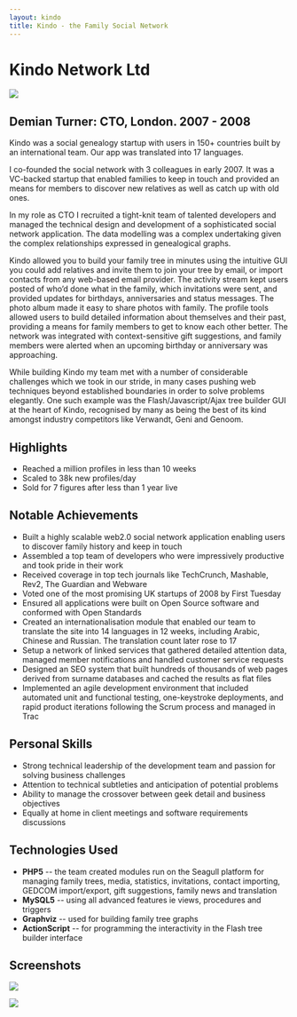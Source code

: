 ```yaml
---
layout: kindo
title: Kindo - the Family Social Network
---
```


# Kindo Network Ltd

[![][image-1]][1]

## Demian Turner: CTO, London. 2007 - 2008

Kindo was a social genealogy startup with users in 150+ countries built by an international team.  Our app was translated into 17 languages.
 
I co-founded the social network with 3 colleagues in early 2007. It was a VC-backed startup that enabled families to keep in touch and provided an means for members to discover new relatives as well as catch up with old ones.
 
In my role as CTO I recruited a tight-knit team of talented developers and managed the technical design and development of a sophisticated social network application. The data modelling was a complex undertaking given the complex relationships expressed in genealogical graphs.
 
Kindo allowed you to build your family tree in minutes using the intuitive GUI you could add relatives and invite them to join your tree by email, or import contacts from any web-based email provider. The activity stream kept users posted of who’d done what in the family, which invitations were sent, and provided updates for birthdays, anniversaries and status messages. The photo album made it easy to share photos with family. The profile tools allowed users to build detailed information about themselves and their past, providing a means for family members to get to know each other better. The network was integrated with context-sensitive gift suggestions, and family members were alerted when an upcoming birthday or anniversary was approaching.
 
While building Kindo my team met with a number of considerable challenges which we took in our stride, in many cases pushing web techniques beyond established boundaries in order to solve problems elegantly. One such example was the Flash/Javascript/Ajax tree builder GUI at the heart of Kindo, recognised by many as being the best of its kind amongst industry competitors like Verwandt, Geni and Genoom.

## Highlights

- Reached a million profiles in less than 10 weeks
- Scaled to 38k new profiles/day
- Sold for 7 figures after less than 1 year live

## Notable Achievements

- Built a highly scalable web2.0 social network application enabling users to discover family history and keep in touch
- Assembled a top team of developers who were impressively productive and took pride in their work
- Received coverage in top tech journals like TechCrunch, Mashable, Rev2, The Guardian and Webware
- Voted one of the most promising UK startups of 2008 by First Tuesday
- Ensured all applications were built on Open Source software and conformed with Open Standards
- Created an internationalisation module that enabled our team to translate the site into 14 languages in 12 weeks, including Arabic, Chinese and Russian. The translation count later rose to 17
- Setup a network of linked services that gathered detailed attention data, managed member notifications and handled customer service requests
- Designed an SEO system that built hundreds of thousands of web pages derived from surname databases and cached the results as flat files
- Implemented an agile development environment that included automated unit and functional testing, one-keystroke deployments, and rapid product iterations following the Scrum process and managed in Trac

## Personal Skills

- Strong technical leadership of the development team and passion for solving business challenges
- Attention to technical subtleties and anticipation of potential problems
- Ability to manage the crossover between geek detail and business objectives
- Equally at home in client meetings and software requirements discussions

## Technologies Used
- **PHP5** -- the team created modules run on the Seagull platform for managing family trees, media, statistics, invitations, contact importing, GEDCOM import/export, gift suggestions, family news and translation
- **MySQL5** -- using all advanced features ie views, procedures and triggers
- **Graphviz** -- used for building family tree graphs
- **ActionScript** -- for programming the interactivity in the Flash tree builder interface

## Screenshots
[![][image-2]][2]

[![][image-3]][3]

[1]:	https://geo.itunes.apple.com/us/app/crypto-calculator/id1345035239?mt=12
[2]:	https://geo.itunes.apple.com/us/app/crypto-calculator/id1345035239?mt=12
[3]:	https://geo.itunes.apple.com/us/app/crypto-calculator/id1345035239?mt=12

[image-1]:	images/kindo/3.png
[image-2]:	images/kindo/1.png
[image-3]:	images/kindo/4.png